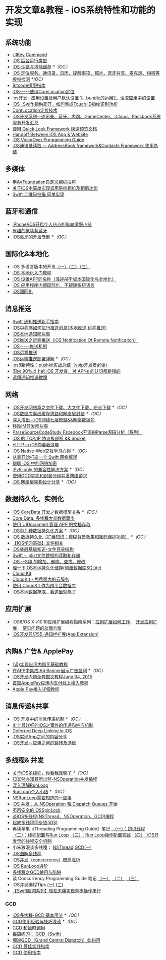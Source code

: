 # 开发文章&教程 - iOS系统特性和功能的实现
## 系统功能
- [UIKey Command][1]
- [iOS 后台运行类型][2]
- [IOS 沙盒与清除缓存][3] _\*（OC）_
- [iOS 定位服务、通讯录、日历、提醒事项、照片、蓝牙共享、麦克风、相机等授权检测][4] _\*(OC)_
- [Bitcode适配指南][5]
- [iOS-----使用CoreLocation定位][6]
- ios开发--应用设置及用户默认设置 [1、bundle的运用][7][2、读取应用中的设置][8]
- [iOS- Swift:指触即开，如何集成Touch ID指纹识别功能][9]
- [CoreLocation定位技术][10]
- [iOS开发系列--通讯录、蓝牙、内购、GameCenter、iCloud、Passbook系统服务开发汇总][11]
- [使用 Quick Look Framework 快速预览文档][12]
- [Handoff Between iOS App & Website][13]
- [iOS VoiceOver Programming Guide][14]
- [iOS通讯录读取 -- AddressBook framework&Contacts Framework 使用总结][15]

## 多媒体
- [用AVFoundation自定义相机拍照][16]
- [关于iOS中简单实现调用系统相机及相册功能][17]
- [Swift 二维码扫描 简单实现][18]

## 蓝牙和通信
- [iPhone/iOS开启个人热点的纵向适配小结][19]
- [有趣的低功耗蓝牙][20]
- [IOS蓝牙的开发专题][21] _\*（OC）_

## 国际化&本地化
- iOS 多语言版本的开发[（一）][22][（二）][23][（三）][24]
- [iOS 本地化入门教程][25]
- [iOS 设置APP的名称（浅述APP版本国际化与本地化）][26]
- [iOS 应用程序内部国际化，不跟随系统语言][27]
- [iOS国际化][28]

## 消息推送
- [Swift 通知推送新手指南][29]
- [IOS中程序如何进行推送消息(本地推送,远程推送)][30]
- [iOS本地通知那些事][31]
- [iOS推送之远程推送（iOS Notification Of Remote Notification）][32]
- [iOS-----推送机制][33]
- [IOS远程推送][34]
- [iOS远端推送部署详解][35] _\*（OC）_
- [ios8新特性：pushkit实战总结（voip开发者必读）][36]
- [国内 90%以上的 iOS 开发者，对 APNs 的认识都是错的][37]
- [远程通知推送教程][38]

## 网络
- [iOS开发网络篇之文件下载、大文件下载、断点下载][39] _\*（OC）_
- [iOS数据库离线缓存思路和网络层封装][40] _\*（OC）_
- [深入浅出－iOS网络七层模型&&网络数据包][41]
- [移动IM开发那些事][42]
- [ParseSourceCodeStudy Facebook开源的Parse源码分析（系列）][43]
- [iOS 的 TCP/IP 协议族剖析 && Socket][44]
- [HTTP in iOS你看我就够][45]
- [iOS Native-Web交互学习心得][46] _\*（OC）_
- [从零开始打造一个 Swift 网络框架][47]
- [聊聊 iOS 中的网络加密][48]
- [IPv6-only 的兼容性解决方案][49] _\*（OC）_
- [使用GCD实现和封装分组并发网络请求][50]
- [iOS 网络层架构设计分享][51] _\*（OC）_

## 数据持久化、实例化
- [iOS CoreData 开发之数据模型关系][52] _\*（OC）_
- [Core Data: 多线程大量数据同步][53]
- [使用 UIDocument 管理 APP 的文档存取][54]
- [iOS中几种数据持久化方案][55] _\*（OC）_
- [iOS 数据持久化（扩展知识：模糊背景效果和密码保护功能）][56] _\*（OC）_
- [【IOS学习基础】文件相关][57]
- [iOS底层基础知识-文件目录结构][58]
- [Swift - .plist文件数据的读取和存储][59]
- [iOS --SQL的增加、删除、查找、修改][60]
- [理一下iOS本地持久化储存(侧重数据库SQLite)][61]
- [Cloud Kit][62]
- [CloudKit - 免费强大的云服务][63]
- [使用 CloudKit 作为跨平台数据库][64]
- [iOS本地数据存取，看这里就够了][65]

## 应用扩展
- iOS8/OS X v10.10应用扩展编程指南系列：[应用扩展如何工作][66]， [开发应用扩展][67]， [常见问题的处理方案][68] 
- [iOS开发日记55-通知栏扩展(App Extension)][69]

## 内购& 广告& ApplePay
- [(译)实现应用内购买基础教程][70]
- [在APP中集成iAd Banner展示广告盈利][71] _\*（OC）_
- [iOS开发内购全套图文教程June 04, 2015][72]
- [首篇ApplePay应用内支付线上接入教程][73]
- [Apple Pay接入详细教程][74]

## 消息传递&共享
- [iOS 开发中的消息传递机制][75] _\*（OC）_
- [史上最详细的iOS之事件的传递和响应机制][76]
- [Deferred Deep Linking in iOS][77]
- [iOS实现App之间的内容分享][78]
- [iOS开发－应用之间的跳转及通信][79]　

## 多线程& 并发
- [关于iOS多线程，你看我就够了][80] _\*（OC）_
- [知其然亦知其所以然-NSOperation并发编程][81]
- [深入理解RunLoop][82]
- [RunLoop个人小结][83] _\*（OC）_
- [NSRunLoop需要知道的一些事][84]
- [iOS 并发：从 NSOperation 和 Dispatch Queues 开始][85]
- [不再安全的 OSSpinLock][86]
- [谈iOS多线程(NSThread、NSOperation、GCD)编程][87]
- [起底多线程同步锁(iOS)][88]
- 再读苹果《Threading Programming Guide》笔记 [ （一）：初识线程][89] [（二）：线程配置与Run Loop][90] [（三）：Run Loop操作配置实践][91] [（四）：iOS开发里的线程安全机制][92]
- 小笨狼漫谈多线程： [NSThread][93] [GCD(一)][94]
- [iOS图解多线程][95]
- [iOS并发（concurrency）概念浅析][96]
- [iOS RunLoop进阶][97]
- [多线程之GCD使用与陷阱][98]
- 读 Concurrency Programming Guide 笔记 [（一）][99] [（二）][100] [（三）][101]
- iOS并发编程Tips [(一)][102] [(二)][103]
- [【Swift脑洞系列】轻松无痛实现异步操作串行][104]

### GCD
- [iOS多线程-GCD 基本用法][105] _\*（OC）_
- [GCD使用经验与技巧浅谈][106] _\*（OC）_
- [GCD 和延时调用][107]
- [每周练习： GCD（Swift）][108]
- [细说GCD（Grand Central Dispatch）如何用][109]
- [GCD 最佳实践指南][110]
- [GCD 使用指南][111]

[1]:	http://nshipster.cn/uikeycommand/
[2]:	http://www.cnblogs.com/maomishen/p/4933617.html
[3]:	http://www.cnblogs.com/jerehedu/p/4930593.html "IOS 沙盒与清除缓存"
[4]:	http://www.cnblogs.com/CocoonJin/p/4959877.html "iOS 定位服务、通讯录、日历、提醒事项、照片、蓝牙共享、麦克风、相机等授权检测"
[5]:	http://dzpqzb.com/2015/11/19/bitcode-open.html
[6]:	http://www.cnblogs.com/congli0220/p/5078187.html "iOS-----使用CoreLocation定位"
[7]:	http://www.cnblogs.com/azuo/p/5090718.html "ios开发--应用设置及用户默认设置【1、bundle的运用】"
[8]:	http://www.cnblogs.com/azuo/p/5098544.html "ios开发--应用设置及用户默认设置【2、读取应用中的设置】"
[9]:	http://www.cnblogs.com/qingche/p/5099333.html "iOS- Swift:指触即开，如何集成Touch ID指纹识别功能"
[10]:	http://www.cnblogs.com/ldnh/p/5334217.html "CoreLocation定位技术"
[11]:	http://www.cnblogs.com/kenshincui/p/4220402.html "iOS开发系列--通讯录、蓝牙、内购、GameCenter、iCloud、Passbook系统服务开发汇总"
[12]:	http://swift.gg/2016/04/29/quick-look-framework/ "使用 Quick Look Framework 快速预览文档"
[13]:	http://geeklu.com/2015/04/handoff-between-native-app-and-web-browser/ "Handoff Between iOS App & Website"
[14]:	http://geeklu.com/2016/03/ios-voiceover-programming-guide/ "iOS VoiceOver Programming Guide"
[15]:	http://simcai.com/2016/04/17/2016-04-17-18-34-46/ "iOS通讯录读取 -- AddressBook framework&Contacts Framework 使用总结"
[16]:	http://www.cnblogs.com/Phelthas/p/5215230.html "用AVFoundation自定义相机拍照"
[17]:	http://www.jianshu.com/p/e70a184d1f32 "关于iOS中简单实现调用系统相机及相册功能"
[18]:	http://www.cnblogs.com/GGBigBong/p/5340134.html "Swift 二维码扫描 简单实现"
[19]:	http://blog.csdn.net/phunxm/article/details/42967035 "iPhone/iOS开启个人热点的纵向适配小结"
[20]:	http://www.cocoachina.com/ios/20160218/15307.html
[21]:	http://liuyanwei.jumppo.com/2015/07/17/ios-BLE-0.html
[22]:	http://www.devashen.com/blog/2016/01/14/localized01/ "iOS 多语言版本的开发（一）"
[23]:	http://www.devashen.com/blog/2016/01/15/localized02/ "iOS 多语言版本的开发（二）"
[24]:	http://www.devashen.com/blog/2016/01/18/localized03/ "iOS 多语言版本的开发（三）"
[25]:	http://segmentfault.com/a/1190000004182437 "iOS 本地化入门教程"
[26]:	http://www.jianshu.com/p/a3a70f0398c4 "iOS 设置APP的名称（浅述APP版本国际化与本地化）"
[27]:	http://www.cnblogs.com/jgCho/p/4958215.html "iOS 应用程序内部国际化，不跟随系统语言"
[28]:	http://mokai.github.io/2015/10/iOS%E5%9B%BD%E9%99%85%E5%8C%96/ "iOS国际化"
[29]:	http://swift.gg/2016/03/15/push-notification-ios/ "Swift 通知推送新手指南"
[30]:	http://www.cnblogs.com/wolfhous/p/5135711.html "IOS中程序如何进行推送消息(本地推送,远程推送)"
[31]:	http://segmentfault.com/a/1190000004295616 "iOS  本地通知那些事"
[32]:	http://www.jianshu.com/p/4b947569a548 "iOS推送之远程推送（iOS Notification Of Remote Notification）"
[33]:	http://www.cnblogs.com/congli0220/p/5085540.html "iOS-----推送机制"
[34]:	http://www.goofyy.com/blog/ios%E8%BF%9C%E7%A8%8B%E6%8E%A8%E9%80%81/ "IOS远程推送"
[35]:	http://hechen.info/2015/07/30/iOS-Push-Notification/
[36]:	http://blog.csdn.net/openglnewbee/article/details/44807191 "ios8新特性：pushkit实战总结（voip开发者必读）"
[37]:	http://www.jianshu.com/p/ace1b422bad4 "国内 90%以上的 iOS 开发者，对 APNs 的认识都是错的"
[38]:	http://lemtter.com/2016/05/11/%E8%BF%9C%E7%A8%8B%E9%80%9A%E7%9F%A5%E6%8E%A8%E9%80%81%E6%95%99%E7%A8%8B/ "远程通知推送教程"
[39]:	http://www.jianshu.com/p/f65e32012f07
[40]:	http://www.jianshu.com/p/f2e59e98ab86 "iOS数据库离线缓存思路和网络层封装"
[41]:	http://www.jianshu.com/p/4b9d43c0571a "深入浅出－iOS网络七层模型&&网络数据包"
[42]:	http://xiangwangfeng.com/2015/05/20/%E7%A7%BB%E5%8A%A8IM%E5%BC%80%E5%8F%91%E9%82%A3%E4%BA%9B%E4%BA%8B/
[43]:	https://github.com/ChenYilong/ParseSourceCodeStudy
[44]:	http://www.cnblogs.com/8hao/p/5234689.html "iOS 的 TCP/IP 协议族剖析 && Socket"
[45]:	http://www.jianshu.com/p/42d9cc1dde10 "HTTP in iOS你看我就够"
[46]:	http://www.cnblogs.com/shouce/p/5445038.html "iOS Native-Web交互学习心得"
[47]:	http://www.jianshu.com/p/0039f963239d "从零开始打造一个 Swift 网络框架"
[48]:	http://www.jianshu.com/p/75d96b72bfb1 "聊聊 iOS 中的网络加密"
[49]:	http://www.jianshu.com/p/8837739251ad "IPv6-only 的兼容性解决方案"
[50]:	http://www.jianshu.com/p/54bbacfcc31b "使用GCD实现和封装分组并发网络请求"
[51]:	http://ios.jobbole.com/84976/
[52]:	http://www.cnblogs.com/wws19125/p/5191218.html "iOS CoreData 开发之数据模型关系"
[53]:	http://www.jianshu.com/p/37ab8f336f76
[54]:	http://swiftcafe.io/2015/11/14/uidocument/
[55]:	http://www.cnblogs.com/allencelee/p/4975622.html "iOS中几种数据持久化方案"
[56]:	http://www.cnblogs.com/huangjianwu/p/4989573.html "iOS 数据持久化（扩展知识：模糊背景效果和密码保护功能）"
[57]:	http://www.cnblogs.com/silence-wzx/p/5140952.html "【IOS学习基础】文件相关"
[58]:	http://www.cnblogs.com/wujy/p/5188302.html "iOS底层基础知识-文件目录结构"
[59]:	http://www.hangge.com/blog/cache/detail_888.html
[60]:	http://www.cnblogs.com/bolin-123/p/5309217.html "iOS --SQL的增加、删除、查找、修改"
[61]:	http://www.jianshu.com/p/10a26d01dc84 "理一下iOS本地持久化储存(侧重数据库SQLite)"
[62]:	http://nshipster.cn/cloudkit/
[63]:	http://swiftcafe.io/2015/11/13/cafe-time-cloudkit/
[64]:	http://tips.producter.io/shi-yong-cloudkit-zuo-wei-kua-ping-tai-shu-ju-ku/
[65]:	http://www.jianshu.com/p/a3eeae99e902 "iOS本地数据存取，看这里就够了"
[66]:	http://www.devtalking.com/articles/understand-how-an-extension-works/ "应用扩展如何工作"
[67]:	http://www.devtalking.com/articles/creating-an-app-extension/ "开发应用扩展"
[68]:	http://www.devtalking.com/articles/handling-common-scenarios/ "常见问题的处理方案"
[69]:	http://www.cnblogs.com/Twisted-Fate/p/5075813.html "iOS开发日记55-通知栏扩展(App Extension)"
[70]:	http://www.jianshu.com/p/741b2a044e78
[71]:	http://www.cocoachina.com/ios/20140928/9780.html
[72]:	http://allluckly.cn/ios%E6%94%AF%E4%BB%98/iOS%E5%BC%80%E5%8F%912015%E5%B9%B4%E6%9C%80%E6%96%B0%E5%86%85%E8%B4%AD%E6%95%99%E7%A8%8B "iOS开发内购全套图文教程June 04, 2015"
[73]:	http://zyden.vicp.cc/applepay/ "首篇ApplePay应用内支付线上接入教程"
[74]:	http://www.jianshu.com/p/738aee78ba52 "Apple Pay接入详细教程"
[75]:	http://objccn.io/issue-7-4/
[76]:	http://www.jianshu.com/p/2e074db792ba
[77]:	http://tech.glowing.com/cn/deferred-deep-linking-and-branch-sdk-in-ios/ "Deferred Deep Linking in iOS"
[78]:	http://www.jianshu.com/p/88a08d66894f "iOS实现App之间的内容分享"
[79]:	http://www.cnblogs.com/GarveyCalvin/p/4877115.html "iOS开发－应用之间的跳转及通信"
[80]:	http://www.jianshu.com/p/0b0d9b1f1f19
[81]:	http://www.jianshu.com/p/ebb3e42049fd "知其然亦知其所以然-NSOperation并发编程"
[82]:	http://blog.ibireme.com/2015/05/18/runloop/ "深入理解RunLoop"
[83]:	http://www.devlizy.com/runloop/
[84]:	https://mp.weixin.qq.com/s?__biz=MzAwMjYwMTAwNw==&mid=403269344&idx=1&sn=6363492cf8ed066cd4581d9840ff089f
[85]:	http://swift.gg/2016/01/08/ios-concurrency-getting-started-with-nsoperation-and-dispatch-queues/ "iOS 并发：从 NSOperation 和 Dispatch Queues 开始"
[86]:	http://blog.ibireme.com/2016/01/16/spinlock_is_unsafe_in_ios/ "不再安全的 OSSpinLock"
[87]:	http://www.jianshu.com/p/6e6f4e005a0b "谈iOS多线程(NSThread、NSOperation、GCD)编程"
[88]:	http://springox.w18.net/?p=685 "起底多线程同步锁(iOS)"
[89]:	http://www.devtalking.com/articles/read-threading-programming-guide-1/
[90]:	http://geek.csdn.net/news/detail/55617
[91]:	http://geek.csdn.net/news/detail/56056
[92]:	http://geek.csdn.net/news/detail/56726
[93]:	http://www.jianshu.com/p/8ed06312d8bd "小笨狼漫谈多线程：NSThread"
[94]:	http://www.jianshu.com/p/c2b14bb999de "小笨狼漫谈多线程：GCD(一)"
[95]:	http://www.henishuo.com/ios-multithread-detail/ "iOS图解多线程"
[96]:	http://shellhue.github.io/2016/03/29/concurrency/
[97]:	http://www.jianshu.com/p/2c067bdc7e47 "iOS RunLoop进阶"
[98]:	http://icoor.xyz/2016/04/11/%E5%A4%9A%E7%BA%BF%E7%A8%8B%E4%B9%8BGCD%E4%BD%BF%E7%94%A8%E4%B8%8E%E9%99%B7%E9%98%B1/
[99]:	http://www.devtalking.com/articles/read-concurrency-programming-guide-1/ "读 Concurrency Programming Guide 笔记（一）"
[100]:	http://www.devtalking.com/articles/read-concurrency-programming-guide-2/ "读 Concurrency Programming Guide 笔记（二）"
[101]:	http://www.devtalking.com/articles/read-concurrency-programming-guide-3/ "读 Concurrency Programming Guide 笔记（三）"
[102]:	http://ifujun.com/iosbing-fa-bian-cheng-tips/ "iOS并发编程Tips(一)"
[103]:	http://ifujun.com/iosbing-fa-bian-cheng-tips-er/
[104]:	http://www.jianshu.com/p/168f92164f06 "【Swift脑洞系列】轻松无痛实现异步操作串行"
[105]:	http://www.jianshu.com/p/e0928a243373
[106]:	http://tutuge.me/2015/04/03/something-about-gcd/
[107]:	http://swifter.tips/gcd-delay-call/
[108]:	https://github.com/icepy/_posts/issues/14
[109]:	https://github.com/ming1016/study/wiki/%E7%BB%86%E8%AF%B4GCD%EF%BC%88Grand-Central-Dispatch%EF%BC%89%E5%A6%82%E4%BD%95%E7%94%A8 "细说GCD（Grand Central Dispatch）如何用"
[110]:	http://chengway.in/gcd-zui-jia-shi-jian-zhi-nan/
[111]:	http://swift.gg/2016/05/05/the-gcd-handbook/ "GCD 使用指南"